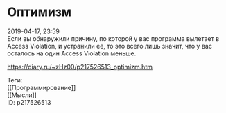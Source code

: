 Оптимизм
=========

   
 2019-04-17, 23:59   
  Если вы обнаружили причину, по которой у вас программа вылетает в Access Violation, и устранили её, то это всего лишь значит, что у вас осталось на один Access Violation меньше.   
    
 <https://diary.ru/~zHz00/p217526513_optimizm.htm>   
   
 Теги:   
 [[Программирование]]   
 [[Мысли]]   
 ID: p217526513